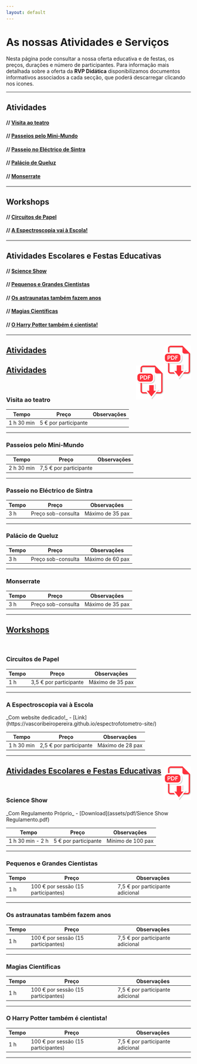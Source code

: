 ```yaml
---
layout: default
---
```

# As nossas Atividades e Serviços

Nesta página pode consultar a nossa oferta educativa e de festas, os preços, durações e número de participantes. Para informação mais detalhada sobre a oferta da **RVP Didática** disponibilizamos documentos informativos associados a cada secção, que poderá descarregar clicando nos icones.

***
## Atividades
#### // <a href="#Visita ao teatro">Visita ao teatro</a>
#### // <a href="#Passeios pelo Mini-Mundo">Passeios pelo Mini-Mundo</a>
#### // <a href="#Passeio no Eléctrico de Sintra">Passeio no Eléctrico de Sintra</a>
#### // <a href="#Palácio de Queluz">Palácio de Queluz</a>
#### // <a href="#Monserrate">Monserrate</a>
***
## Workshops
#### // <a href="#Circuitos de Papel">Circuitos de Papel</a>
#### // <a href="#A Espectroscopia vai à Escola!">A Espectroscopia vai à Escola!</a>
***
## Atividades Escolares e Festas Educativas
#### // <a href="#Science Show">Science Show</a>
#### // <a href="#Pequenos e Grandes Cientistas">Pequenos e Grandes Cientistas</a>
#### // <a href="#Os astraunatas também fazem anos">Os astraunatas também fazem anos</a>
#### // <a href="#Magias Científicas">Magias Científicas</a>
#### // <a href="#O Harry Potter também é cientista!">O Harry Potter também é cientista!</a>

***

## <u>Atividades</u> <a href="assets/pdf/Ciência e património.pdf" download> <img src="assets/images/pdf-download.png" align="right">  </a>

## <u>Atividades</u> <a href="assets/images/pdf-download.png" download> <img src="assets/images/pdf-download.png" align="right">  </a>
<br>

<h3 id="Visita ao teatro">Visita ao teatro</h3>

| Tempo                              | Preço                                 | Observações                       |
|------------------------------------|---------------------------------------|-----------------------------------|
1 h 30 min | 5 € por participante

***

<h3 id="Passeios pelo Mini-Mundo">Passeios pelo Mini-Mundo</h3>

| Tempo                              | Preço                                 | Observações                       |
|------------------------------------|---------------------------------------|-----------------------------------|
2 h 30 min | 7,5 € por participante

***

<h3 id="Passeio no Eléctrico de Sintra">Passeio no Eléctrico de Sintra</h3>

| Tempo                              | Preço                                 | Observações                       |
|------------------------------------|---------------------------------------|-----------------------------------|
3 h | Preço sob-consulta | Máximo de 35 pax

***

<h3 id="Palácio de Queluz">Palácio de Queluz</h3>

| Tempo                              | Preço                                 | Observações                       |
|------------------------------------|---------------------------------------|-----------------------------------|
3 h | Preço sob-consulta | Máximo de 60 pax

***

<h3 id="Monserrate">Monserrate</h3>

| Tempo                              | Preço                                 | Observações                       |
|------------------------------------|---------------------------------------|-----------------------------------|
3 h | Preço sob-consulta | Máximo de 35 pax

***
## <u>Workshops</u>
<br>

<h3 id="Circuitos de Papel">Circuitos de Papel</h3>

| Tempo                              | Preço                                 | Observações                       |
|------------------------------------|---------------------------------------|-----------------------------------|
1 h | 3,5 € por participante | Máximo de 35 pax

***

<h3 id="A Espectroscopia vai à Escola">A Espectroscopia vai à Escola</h3>
_Com website dedicado!_ - [Link](https://vascoribeiropereira.github.io/espectrofotometro-site/)

| Tempo                              | Preço                                 | Observações                       |
|------------------------------------|---------------------------------------|-----------------------------------|
1 h 30 min | 2,5 € por participante | Máximo de 28 pax

***
## <u>Atividades Escolares e Festas Educativas</u> <a href="assets/pdf/Festas de Aniversário Regulamento RVP-Didática.pdf" download> <img src="assets/images/pdf-download.png" align="right"></a>
<br>

<h3 id="Science Show">Science Show</h3>
_Com Regulamento Próprio_ - [Download](assets/pdf/Sience Show Regulamento.pdf)

| Tempo                              | Preço                                 | Observações                       |
|------------------------------------|---------------------------------------|-----------------------------------|
1 h 30 min - 2 h | 5 € por participante | Mínimo de 100 pax

***

<h3 id="Pequenos e Grandes Cientistas">Pequenos e Grandes Cientistas</h3>

| Tempo                              | Preço                                 | Observações                       |
|------------------------------------|---------------------------------------|-----------------------------------|
1 h | 100 € por sessão (15 participantes) | 7,5 € por participante adicional

***

<h3 id="Os astraunatas também fazem anos">Os astraunatas também fazem anos</h3>

| Tempo                              | Preço                                 | Observações                       |
|------------------------------------|---------------------------------------|-----------------------------------|
1 h | 100 € por sessão (15 participantes) | 7,5 € por participante adicional

***

<h3 id="Magias Científicas">Magias Científicas</h3>

| Tempo                              | Preço                                 | Observações                       |
|------------------------------------|---------------------------------------|-----------------------------------|
1 h | 100 € por sessão (15 participantes) | 7,5 € por participante adicional

***

<h3 id="O Harry Potter também é cientista!">O Harry Potter também é cientista!</h3>

| Tempo                              | Preço                                 | Observações                       |
|------------------------------------|---------------------------------------|-----------------------------------|
1 h | 100 € por sessão (15 participantes) | 7,5 € por participante adicional

***
